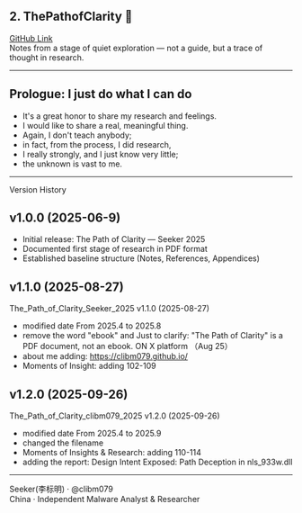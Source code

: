 ## 2. **ThePathofClarity** 📖
[GitHub Link](https://github.com/clibm079/ThePathofClarity)  
Notes from a stage of quiet exploration — not a guide, but a trace of thought in research.

---
## Prologue: I just do what I can do

- It's a great honor to share my research and feelings.   
- I would like to share a real, meaningful thing.    
- Again, I don't teach anybody;    
- in fact, from the process, I did research,   
- I really strongly, and I just know very little;  
- the unknown is vast to me.
---

Version History

## v1.0.0 (2025-06-9)
- Initial release: The Path of Clarity — Seeker 2025
- Documented first stage of research in PDF format
- Established baseline structure (Notes, References, Appendices)

## v1.1.0 (2025-08-27)
The_Path_of_Clarity_Seeker_2025 v1.1.0 (2025-08-27)
-  modified date From 2025.4 to 2025.8
- remove the word "ebook" and Just to clarify: "The Path of Clarity" is a PDF document, not an ebook. ON X platform （Aug 25）
- about me adding: https://clibm079.github.io/
- Moments of Insight: adding 102-109

## v1.2.0 (2025-09-26)
The_Path_of_Clarity_clibm079_2025 v1.2.0 (2025-09-26)
-  modified date From 2025.4 to 2025.9
-  changed the filename
-  Moments of Insights & Research: adding 110-114
-  adding the report: Design Intent Exposed: Path Deception in nls_933w.dll

______________________________________________________________
Seeker(李标明) · @clibm079    
China · Independent Malware Analyst & Researcher 

